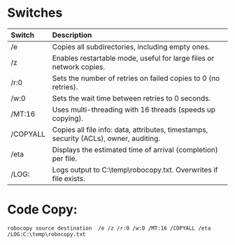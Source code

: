 # Switches
| **Switch** | **Description** |
| :---  | :--- | 
| /e | Copies all subdirectories, including empty ones. | 
| /z | Enables restartable mode, useful for large files or network copies. |
| /r:0 | Sets the number of retries on failed copies to 0 (no retries). |
| /w:0 | Sets the wait time between retries to 0 seconds. |
| /MT:16 | Uses multi-threading with 16 threads (speeds up copying). |
| /COPYALL  | Copies all file info: data, attributes, timestamps, security (ACLs), owner, auditing. |
| /eta | Displays the estimated time of arrival (completion) per file. |
| /LOG: | Logs output to C:\temp\robocopy.txt. Overwrites if file exists. |

# Code Copy:
```
robocopy source destination  /e /z /r:0 /w:0 /MT:16 /COPYALL /eta /LOG:C:\temp\robocopy.txt 
```
